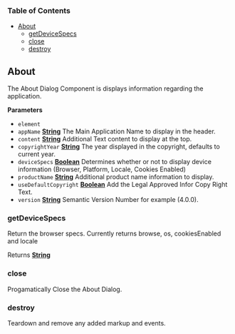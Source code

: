 <!-- Generated by documentation.js. Update this documentation by updating the source code. -->

### Table of Contents

-   [About](#about)
    -   [getDeviceSpecs](#getdevicespecs)
    -   [close](#close)
    -   [destroy](#destroy)

## About

The About Dialog Component is displays information regarding the application.

**Parameters**

-   `element`  
-   `appName` **[String](https://developer.mozilla.org/en-US/docs/Web/JavaScript/Reference/Global_Objects/String)** The Main Application Name to display in the header.
-   `content` **[String](https://developer.mozilla.org/en-US/docs/Web/JavaScript/Reference/Global_Objects/String)** Additional Text content to display at the top.
-   `copyrightYear` **[String](https://developer.mozilla.org/en-US/docs/Web/JavaScript/Reference/Global_Objects/String)** The year displayed in the copyright, defaults to current year.
-   `deviceSpecs` **[Boolean](https://developer.mozilla.org/en-US/docs/Web/JavaScript/Reference/Global_Objects/Boolean)** Determines whether or not to display device information (Browser, Platform, Locale, Cookies Enabled)
-   `productName` **[String](https://developer.mozilla.org/en-US/docs/Web/JavaScript/Reference/Global_Objects/String)** Additional product name information to display.
-   `useDefaultCopyright` **[Boolean](https://developer.mozilla.org/en-US/docs/Web/JavaScript/Reference/Global_Objects/Boolean)** Add the Legal Approved Infor Copy Right Text.
-   `version` **[String](https://developer.mozilla.org/en-US/docs/Web/JavaScript/Reference/Global_Objects/String)** Semantic Version Number for example (4.0.0).

### getDeviceSpecs

Return the browser specs. Currently returns browse, os, cookiesEnabled and locale

Returns **[String](https://developer.mozilla.org/en-US/docs/Web/JavaScript/Reference/Global_Objects/String)** 

### close

Progamatically Close the About Dialog.

### destroy

Teardown and remove any added markup and events.
